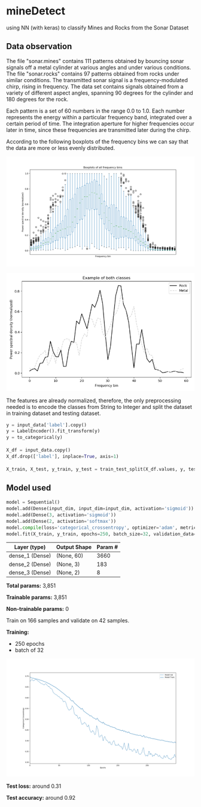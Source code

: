 # mineDetect
using NN (with keras) to classify Mines and Rocks from the Sonar Dataset

## Data observation
The file "sonar.mines" contains 111 patterns obtained by bouncing sonar signals off a metal cylinder at various angles and under various conditions. The file "sonar.rocks" contains 97 patterns obtained from rocks under similar conditions. The transmitted sonar signal is a frequency-modulated chirp, rising in frequency. The data set contains signals obtained from a variety of different aspect angles, spanning 90 degrees for the cylinder and 180 degrees for the rock.

Each pattern is a set of 60 numbers in the range 0.0 to 1.0. 
Each number represents the energy within a particular frequency band, integrated over a certain period of time. The integration aperture for higher frequencies occur later in time, since these frequencies are transmitted later during the chirp.

According to the following boxplots of the frequency bins we can say that the data are more or less evenly distributed.

![alt text](/res/boxplot_frequency.png "Boxplot of frequency")

![alt text](/res/psd.png "Power Spectral Density")

The features are already normalized, therefore, the only preprocessing needed is to encode the classes from String to Integer and split the dataset in training dataset and testing dataset.

```python
y = input_data['label'].copy()
y = LabelEncoder().fit_transform(y)
y = to_categorical(y)

X_df = input_data.copy()
X_df.drop(['label'], inplace=True, axis=1)

X_train, X_test, y_train, y_test = train_test_split(X_df.values, y, test_size=0.2, shuffle=True, random_state=42)
```

## Model used
```python
model = Sequential()
model.add(Dense(input_dim, input_dim=input_dim, activation='sigmoid'))
model.add(Dense(3, activation='sigmoid'))
model.add(Dense(2, activation='softmax'))
model.compile(loss='categorical_crossentropy', optimizer='adam', metrics=['accuracy', 'categorical_crossentropy'])
model.fit(X_train, y_train, epochs=250, batch_size=32, validation_data=(X_test, y_test), verbose=1)
```

|  Layer (type)  |  Output Shape  |  Param #  |
|----------------|----------------|-----------|
|dense_1 (Dense) |(None, 60)      |3660       |
|dense_2 (Dense) |(None, 3)       |183        |
|dense_3 (Dense) |(None, 2)       |8          |

**Total params:** 3,851

**Trainable params:** 3,851

**Non-trainable params:** 0

Train on 166 samples and validate on 42 samples.

**Training:**
+ 250 epochs
+ batch of 32

![alt text](/res/training.png "Training")

**Test loss:** around 0.31

**Test accuracy:** around 0.92